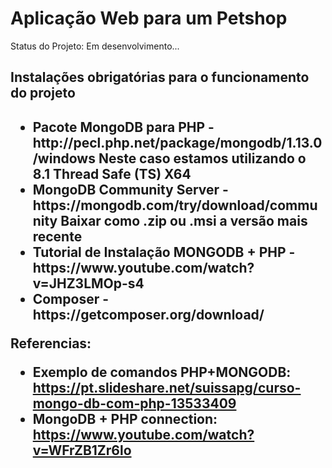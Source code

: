 <h1>Aplicação Web para um Petshop</h1>
Status do Projeto: Em desenvolvimento...

<h2>Instalações obrigatórias para o funcionamento do projeto<h2>
  <ul>
    <li>Pacote MongoDB para PHP - http://pecl.php.net/package/mongodb/1.13.0/windows <span>Neste caso estamos utilizando o 8.1 Thread Safe (TS) X64</span></li>
    <li>MongoDB Community Server - https://mongodb.com/try/download/community <span>Baixar como .zip ou .msi a versão mais recente</span></li>
    <li>Tutorial de Instalação MONGODB + PHP - https://www.youtube.com/watch?v=JHZ3LMOp-s4</li>
    <li>Composer - https://getcomposer.org/download/
  </ul>

  
  Referencias:
  - Exemplo de comandos PHP+MONGODB: https://pt.slideshare.net/suissapg/curso-mongo-db-com-php-13533409
  - MongoDB + PHP connection: https://www.youtube.com/watch?v=WFrZB1Zr6lo

